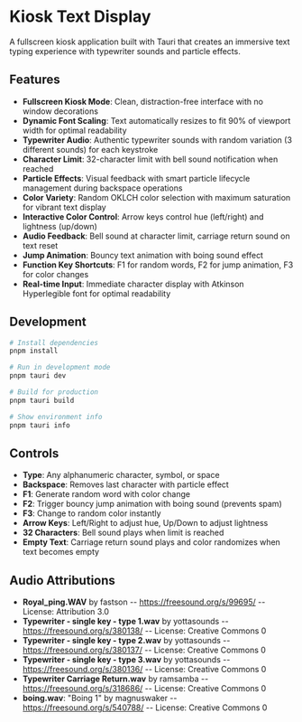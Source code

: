 # Kiosk Text Display

A fullscreen kiosk application built with Tauri that creates an immersive text typing experience with typewriter sounds and particle effects.

## Features

- **Fullscreen Kiosk Mode**: Clean, distraction-free interface with no window decorations
- **Dynamic Font Scaling**: Text automatically resizes to fit 90% of viewport width for optimal readability
- **Typewriter Audio**: Authentic typewriter sounds with random variation (3 different sounds) for each keystroke
- **Character Limit**: 32-character limit with bell sound notification when reached
- **Particle Effects**: Visual feedback with smart particle lifecycle management during backspace operations
- **Color Variety**: Random OKLCH color selection with maximum saturation for vibrant text display
- **Interactive Color Control**: Arrow keys control hue (left/right) and lightness (up/down)
- **Audio Feedback**: Bell sound at character limit, carriage return sound on text reset
- **Jump Animation**: Bouncy text animation with boing sound effect
- **Function Key Shortcuts**: F1 for random words, F2 for jump animation, F3 for color changes
- **Real-time Input**: Immediate character display with Atkinson Hyperlegible font for optimal readability

## Development

```bash
# Install dependencies
pnpm install

# Run in development mode
pnpm tauri dev

# Build for production
pnpm tauri build

# Show environment info
pnpm tauri info
```

## Controls

- **Type**: Any alphanumeric character, symbol, or space
- **Backspace**: Removes last character with particle effect
- **F1**: Generate random word with color change
- **F2**: Trigger bouncy jump animation with boing sound (prevents spam)
- **F3**: Change to random color instantly
- **Arrow Keys**: Left/Right to adjust hue, Up/Down to adjust lightness
- **32 Characters**: Bell sound plays when limit is reached
- **Empty Text**: Carriage return sound plays and color randomizes when text becomes empty

## Audio Attributions

- **Royal_ping.WAV** by fastson -- https://freesound.org/s/99695/ -- License: Attribution 3.0
- **Typewriter - single key - type 1.wav** by yottasounds -- https://freesound.org/s/380138/ -- License: Creative Commons 0
- **Typewriter - single key - type 2.wav** by yottasounds -- https://freesound.org/s/380137/ -- License: Creative Commons 0
- **Typewriter - single key - type 3.wav** by yottasounds -- https://freesound.org/s/380136/ -- License: Creative Commons 0
- **Typewriter Carriage Return.wav** by ramsamba -- https://freesound.org/s/318686/ -- License: Creative Commons 0
- **boing.wav**: "Boing 1" by magnuswaker -- https://freesound.org/s/540788/ -- License: Creative Commons 0